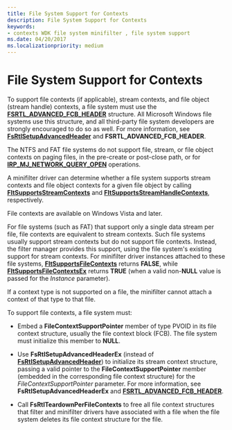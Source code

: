 ```yaml
---
title: File System Support for Contexts
description: File System Support for Contexts
keywords:
- contexts WDK file system minifilter , file system support
ms.date: 04/20/2017
ms.localizationpriority: medium
---
```


# File System Support for Contexts

To support file contexts (if applicable), stream contexts, and file object (stream handle) contexts, a file system must use the [**FSRTL_ADVANCED_FCB_HEADER**](/windows-hardware/drivers/ddi/ntifs/ns-ntifs-_fsrtl_advanced_fcb_header) structure. All Microsoft Windows file systems use this structure, and all third-party file system developers are strongly encouraged to do so as well. For more information, see [**FsRtlSetupAdvancedHeader**](/previous-versions/ff547257(v=vs.85)) and **FSRTL_ADVANCED_FCB_HEADER**.

The NTFS and FAT file systems do not support file, stream, or file object contexts on paging files, in the pre-create or post-close path, or for [**IRP_MJ_NETWORK_QUERY_OPEN**](./flt-parameters-for-irp-mj-network-query-open.md) operations.

A minifilter driver can determine whether a file system supports stream contexts and file object contexts for a given file object by calling [**FltSupportsStreamContexts**](/windows-hardware/drivers/ddi/fltkernel/nf-fltkernel-fltsupportsstreamcontexts) and [**FltSupportsStreamHandleContexts**](/windows-hardware/drivers/ddi/fltkernel/nf-fltkernel-fltsupportsstreamhandlecontexts), respectively.

File contexts are available on Windows Vista and later.

For file systems (such as FAT) that support only a single data stream per file, file contexts are equivalent to stream contexts. Such file systems usually support stream contexts but do not support file contexts. Instead, the filter manager provides this support, using the file system's existing support for stream contexts. For minifilter driver instances attached to these file systems, [**FltSupportsFileContexts**](/windows-hardware/drivers/ddi/fltkernel/nf-fltkernel-fltsupportsfilecontexts) returns **FALSE**, while [**FltSupportsFileContextsEx**](/windows-hardware/drivers/ddi/fltkernel/nf-fltkernel-fltsupportsfilecontextsex) returns **TRUE** (when a valid non-**NULL** value is passed for the *Instance* parameter).

If a context type is not supported on a file, the minifilter cannot attach a context of that type to that file.

To support file contexts, a file system must:

* Embed a **FileContextSupportPointer** member of type PVOID in its file context structure, usually the file context block (FCB). The file system must initialize this member to **NULL**.

* Use **FsRtlSetupAdvancedHeaderEx** (instead of [**FsRtlSetupAdvancedHeader**](/previous-versions/ff547257(v=vs.85))) to initialize its stream context structure, passing a valid pointer to the **FileContextSupportPointer** member (embedded in the corresponding file context structure) for the *FileContextSupportPointer* parameter. For more information, see **FsRtlSetupAdvancedHeaderEx** and [**FSRTL_ADVANCED_FCB_HEADER**](/windows-hardware/drivers/ddi/ntifs/ns-ntifs-_fsrtl_advanced_fcb_header).

* Call **FsRtlTeardownPerFileContexts** to free all file context structures that filter and minifilter drivers have associated with a file when the file system deletes its file context structure for the file.
